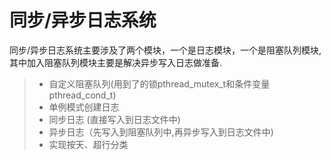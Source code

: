 
同步/异步日志系统
===============
同步/异步日志系统主要涉及了两个模块，一个是日志模块，一个是阻塞队列模块,其中加入阻塞队列模块主要是解决异步写入日志做准备.
> * 自定义阻塞队列(用到了的锁pthread_mutex_t和条件变量pthread_cond_t)
> * 单例模式创建日志
> * 同步日志 (直接写入到日志文件中)
> * 异步日志（先写入到阻塞队列中,再异步写入到日志文件中)
> * 实现按天、超行分类
